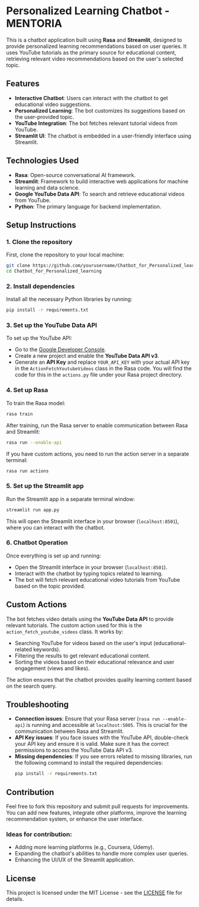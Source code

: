 
# Personalized Learning Chatbot - MENTORIA

This is a chatbot application built using **Rasa** and **Streamlit**, designed to provide personalized learning recommendations based on user queries. It uses YouTube tutorials as the primary source for educational content, retrieving relevant video recommendations based on the user's selected topic.

## Features
- **Interactive Chatbot**: Users can interact with the chatbot to get educational video suggestions.
- **Personalized Learning**: The bot customizes its suggestions based on the user-provided topic.
- **YouTube Integration**: The bot fetches relevant tutorial videos from YouTube.
- **Streamlit UI**: The chatbot is embedded in a user-friendly interface using Streamlit.

## Technologies Used
- **Rasa**: Open-source conversational AI framework.
- **Streamlit**: Framework to build interactive web applications for machine learning and data science.
- **Google YouTube Data API**: To search and retrieve educational videos from YouTube.
- **Python**: The primary language for backend implementation.

## Setup Instructions

### 1. Clone the repository
First, clone the repository to your local machine:
```bash
git clone https://github.com/yourusername/Chatbot_for_Personalized_learning.git
cd Chatbot_for_Personalized_learning
```

### 2. Install dependencies
Install all the necessary Python libraries by running:
```bash
pip install -r requirements.txt
```

### 3. Set up the YouTube Data API
To set up the YouTube API:
- Go to the [Google Developer Console](https://console.developers.google.com/).
- Create a new project and enable the **YouTube Data API v3**.
- Generate an **API Key** and replace `YOUR_API_KEY` with your actual API key in the `ActionFetchYoutubeVideos` class in the Rasa code. You will find the code for this in the `actions.py` file under your Rasa project directory.

### 4. Set up Rasa
To train the Rasa model:
```bash
rasa train
```

After training, run the Rasa server to enable communication between Rasa and Streamlit:
```bash
rasa run --enable-api
```

If you have custom actions, you need to run the action server in a separate terminal:
```bash
rasa run actions
```

### 5. Set up the Streamlit app
Run the Streamlit app in a separate terminal window:
```bash
streamlit run app.py
```

This will open the Streamlit interface in your browser (`localhost:8501`), where you can interact with the chatbot.

### 6. Chatbot Operation
Once everything is set up and running:
- Open the Streamlit interface in your browser (`localhost:8501`).
- Interact with the chatbot by typing topics related to learning.
- The bot will fetch relevant educational video tutorials from YouTube based on the topic provided.

## Custom Actions
The bot fetches video details using the **YouTube Data API** to provide relevant tutorials. The custom action used for this is the `action_fetch_youtube_videos` class. It works by:
- Searching YouTube for videos based on the user's input (educational-related keywords).
- Filtering the results to get relevant educational content.
- Sorting the videos based on their educational relevance and user engagement (views and likes).

The action ensures that the chatbot provides quality learning content based on the search query.

## Troubleshooting
- **Connection issues**: Ensure that your Rasa server (`rasa run --enable-api`) is running and accessible at `localhost:5005`. This is crucial for the communication between Rasa and Streamlit.
- **API Key issues**: If you face issues with the YouTube API, double-check your API key and ensure it is valid. Make sure it has the correct permissions to access the YouTube Data API v3.
- **Missing dependencies**: If you see errors related to missing libraries, run the following command to install the required dependencies:
  ```bash
  pip install -r requirements.txt
  ```

## Contribution
Feel free to fork this repository and submit pull requests for improvements. You can add new features, integrate other platforms, improve the learning recommendation system, or enhance the user interface.

### Ideas for contribution:
- Adding more learning platforms (e.g., Coursera, Udemy).
- Expanding the chatbot's abilities to handle more complex user queries.
- Enhancing the UI/UX of the Streamlit application.

## License
This project is licensed under the MIT License - see the [LICENSE](LICENSE) file for details.
